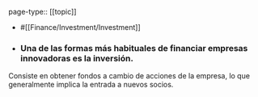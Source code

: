 page-type:: [[topic]]

- #[[Finance/Investment/Investment]]

- ### Una de las formas más habituales de financiar empresas innovadoras es la inversión.

Consiste en obtener fondos a cambio de acciones de la empresa, lo que generalmente implica la entrada a nuevos socios.



